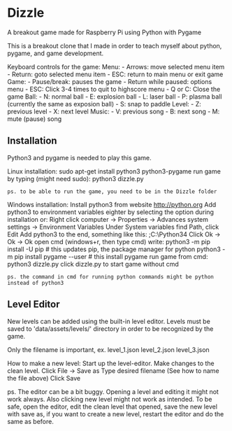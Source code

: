 # Dizzle
A breakout game made for Raspberry Pi using Python with Pygame

This is a breakout clone that I made in order to teach
myself about python, pygame, and game development.

Keyboard controls for the game:
Menu:
	- Arrows: move selected menu item
	- Return: goto selected menu item
	- ESC: return to main menu or exit game
Game: 
	- Pause/break: pauses the game
		- Return while paused: options menu
	- ESC: Click 3-4 times to quit to highscore menu
	- Q or C: Close the game
Ball:
	- N: normal ball
	- E: explosion ball
	- L: laser ball
	- P: plasma ball (currently the same as exposion ball)
	- S: snap to paddle
Level:
	- Z: previous level
	- X: next level
Music:
	- V: previous song
	- B: next song
	- M: mute (pause) song
	

Installation
------------
Python3 and pygame is needed to play this game.

Linux installation:
	sudo apt-get install python3 python3-pygame
	run game by typing (might need sudo):
		python3 dizzle.py
		
	ps. to be able to run the game, you need to be in the Dizzle folder

Windows installation:
	Install python3 from website http://python.org
	Add python3 to environment variables eighter by selecting the option during installation or:
		Right click computer -> Properties -> Advances system settings -> Environment Variables
		Under System variables find Path, click Edit
		Add python3 to the end, something like this:
		;C:\Python34
		Click Ok -> Ok -> Ok
	open cmd (windows+r, then type cmd)
	write:
		python3 -m pip install -U pip			# this updates pip, the package manager for python
		python3 -m pip install pygame --user	# this install pygame
	run game from cmd:
		python3 dizzle.py
	click dizzle.py to start game without cmd
	
	ps. the command in cmd for running python commands might be python instead of python3
	
Level Editor
------------
New levels can be added using the built-in level editor.
Levels must be saved to 'data/assets/levels/' directory
in order to be recognized by the game.

Only the filename is important, ex.
level_1.json
level_2.json
level_3.json

How to make a new level:
Start up the level-editor.
Make changes to the clean level.
Click File -> Save as
Type desired filename (See how to name the file above)
Click Save

ps. The editor can be a bit buggy.
Opening a level and editing it might not work always.
Also clicking new level might not work as intended.
To be safe, open the editor,
edit the clean level that opened,
save the new level with save as,
if you want to create a new level,
restart the editor and do the same as before.

